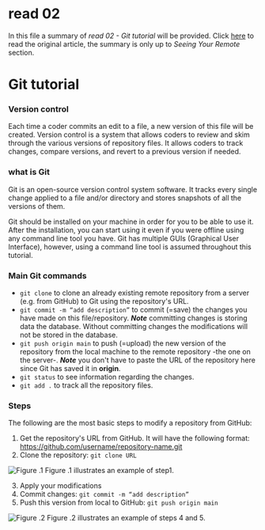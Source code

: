 # read 02 

In this file a summary of *read 02 - Git tutorial* will be provided. Click [here](https://blog.udemy.com/git-tutorial-a-comprehensive-guide/) to read the original article, the summary is only up to *Seeing Your Remote* section. 

# Git tutorial
### Version control
Each time a coder commits an edit to a file, a new version of this file will be created. Version control is a system that allows coders to review and skim through the various versions of repository files. 
It allows coders to track changes, compare versions, and revert to a previous version if needed.  

### what is Git 
Git is an open-source version control system software. It tracks every single change applied to a file and/or directory and stores snapshots of all the versions of them.

Git should be installed on your machine in order for you to be able to use it. After the installation, you can start using it even if you were offline using any command line tool you have. Git has multiple GUIs (Graphical User Interface), however, using a command line tool is assumed throughout this tutorial. 

### Main Git commands 

- `git clone` to clone an already existing remote repository from a server (e.g. from GitHub) to Git using the repository's URL. 
- `git commit -m “add description”` to commit (=save) the changes you have made on this file/repository.
_**Note**_ committing changes is storing data the database. Without committing changes the modifications will not be stored in the database. 
- `git push origin main` to push (=upload) the new version of the repository from the local machine to the remote repository -the one on the server-.
_**Note**_ you don't have to paste the URL of the repository here since Git has saved it in **origin**. 
- `git status` to see information regarding the changes. 
- `git add .` to track all the repository files. 

### Steps 
The following are the most basic steps to modify a repository from GitHub: 

1. Get the repository's URL from GitHub. It will have the following format: 
https://github.com/username/repository-name.git 
2. Clone the repository: `git clone URL` 

![Figure .1](https://i.ytimg.com/vi/DhD0HkOkTYM/maxresdefault.jpg) 
Figure .1 illustrates an example of step1. 

3. Apply your modifications  
4. Commit changes: `git commit -m “add description”`
5. Push this version from local to GitHub: `git push origin main`

![Figure .2](https://ma.ttias.be//wp-content/uploads/2015/12/git_push_deploy-685x275.png)
Figure .2 illustrates an example of steps 4 and 5. 

